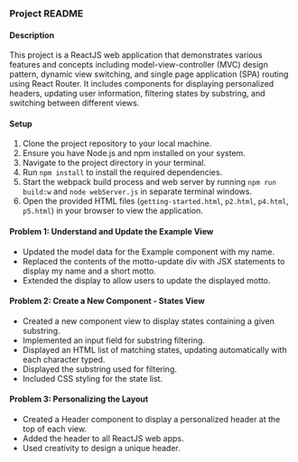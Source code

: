 ### Project README

#### Description
This project is a ReactJS web application that demonstrates various features and concepts including model-view-controller (MVC) design pattern, dynamic view switching, and single page application (SPA) routing using React Router. It includes components for displaying personalized headers, updating user information, filtering states by substring, and switching between different views.

#### Setup
1. Clone the project repository to your local machine.
2. Ensure you have Node.js and npm installed on your system.
3. Navigate to the project directory in your terminal.
4. Run `npm install` to install the required dependencies.
5. Start the webpack build process and web server by running `npm run build:w` and `node webServer.js` in separate terminal windows.
6. Open the provided HTML files (`getting-started.html`, `p2.html`, `p4.html`, `p5.html`) in your browser to view the application.

#### Problem 1: Understand and Update the Example View
- Updated the model data for the Example component with my name.
- Replaced the contents of the motto-update div with JSX statements to display my name and a short motto.
- Extended the display to allow users to update the displayed motto.

#### Problem 2: Create a New Component - States View
- Created a new component view to display states containing a given substring.
- Implemented an input field for substring filtering.
- Displayed an HTML list of matching states, updating automatically with each character typed.
- Displayed the substring used for filtering.
- Included CSS styling for the state list.

#### Problem 3: Personalizing the Layout
- Created a Header component to display a personalized header at the top of each view.
- Added the header to all ReactJS web apps.
- Used creativity to design a unique header.

